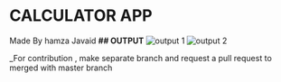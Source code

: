 # CALCULATOR APP

Made By hamza Javaid
**## OUTPUT**
![output 1](https://github.com/HamzaaJavaid/Vaseel-Fellowship-Task-3/assets/115164085/1b99271a-af61-4dc1-9546-3a8916c90454)
![output 2](https://github.com/HamzaaJavaid/Vaseel-Fellowship-Task-3/assets/115164085/b801d9e9-1428-4edf-b720-5a4b1430f197)


_For contribution  , make separate branch and request a pull request to merged with master branch 
